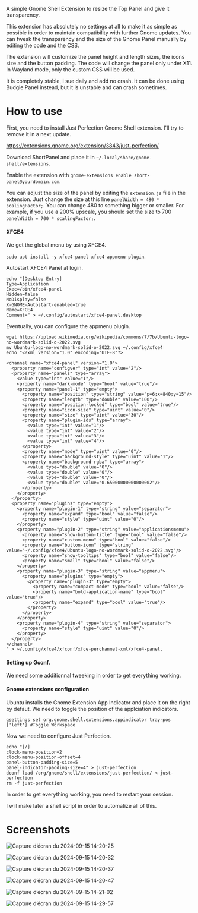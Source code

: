 A simple Gnome Shell Extension to resize the Top Panel and give it transparency.

This extension has absolutely no settings at all to make it as simple as possible in order to maintain compatibility with further Gnome updates. You can tweak the transparency and the size of the Gnome Panel manually by editing the code and the CSS.

The extension will customize the panel height and length sizes, the icons size and the button padding. The code will change the panel only under X11. In Wayland mode, only the custom CSS will be used.

It is completely stable, I sue daily and add no crash. It can be done using Budgie Panel instead, but it is unstable and can crash sometimes.

# How to use

First, you need to install Just Perfection Gnome Shell extension. I'll try to remove it in a next update.

https://extensions.gnome.org/extension/3843/just-perfection/


Download ShortPanel and place it in `~/.local/share/gnome-shell/extensions`.

Enable the extension with `gnome-extensions enable short-panel@yourdomain.com`.

You can adjust the size of the panel by editing the `extension.js` file in the extension.
Just change the size at this line `panelWidth = 480 * scalingFactor;`. You can change 480 to something bigger or smaller. For example, if you use a 200% upscale, you should set the size to 700 `panelWidth = 700 * scalingFactor;`.

#### XFCE4

We get the global menu by using XFCE4.

`sudo apt install -y xfce4-panel xfce4-appmenu-plugin`.

Autostart XFCE4 Panel at login.

```
echo "[Desktop Entry]
Type=Application
Exec=/bin/xfce4-panel
Hidden=false
NoDisplay=false
X-GNOME-Autostart-enabled=true
Name=XFCE4
Comment=" > ~/.config/autostart/xfce4-panel.desktop
```

Eventually, you can configure the appmenu plugin.

```
wget https://upload.wikimedia.org/wikipedia/commons/7/7b/Ubuntu-logo-no-wordmark-solid-o-2022.svg
mv Ubuntu-logo-no-wordmark-solid-o-2022.svg ~/.config/xfce4
echo "<?xml version="1.0" encoding="UTF-8"?>

<channel name="xfce4-panel" version="1.0">
  <property name="configver" type="int" value="2"/>
  <property name="panels" type="array">
    <value type="int" value="1"/>
    <property name="dark-mode" type="bool" value="true"/>
    <property name="panel-1" type="empty">
      <property name="position" type="string" value="p=6;x=840;y=15"/>
      <property name="length" type="double" value="100"/>
      <property name="position-locked" type="bool" value="true"/>
      <property name="icon-size" type="uint" value="0"/>
      <property name="size" type="uint" value="30"/>
      <property name="plugin-ids" type="array">
        <value type="int" value="1"/>
        <value type="int" value="2"/>
        <value type="int" value="3"/>
        <value type="int" value="4"/>
      </property>
      <property name="mode" type="uint" value="0"/>
      <property name="background-style" type="uint" value="1"/>
      <property name="background-rgba" type="array">
        <value type="double" value="0"/>
        <value type="double" value="0"/>
        <value type="double" value="0"/>
        <value type="double" value="0.65000000000000002"/>
      </property>
    </property>
  </property>
  <property name="plugins" type="empty">
    <property name="plugin-1" type="string" value="separator">
      <property name="expand" type="bool" value="false"/>
      <property name="style" type="uint" value="0"/>
    </property>
    <property name="plugin-2" type="string" value="applicationsmenu">
      <property name="show-button-title" type="bool" value="false"/>
      <property name="custom-menu" type="bool" value="false"/>
      <property name="button-icon" type="string" value="~/.config/xfce4/Ubuntu-logo-no-wordmark-solid-o-2022.svg"/>
      <property name="show-tooltips" type="bool" value="false"/>
      <property name="small" type="bool" value="false"/>
    </property>
    <property name="plugin-3" type="string" value="appmenu">
      <property name="plugins" type="empty">
        <property name="plugin-3" type="empty">
          <property name="compact-mode" type="bool" value="false"/>
          <property name="bold-application-name" type="bool" value="true"/>
          <property name="expand" type="bool" value="true"/>
        </property>
      </property>
    </property>
    <property name="plugin-4" type="string" value="separator">
      <property name="style" type="uint" value="0"/>
    </property>
  </property>
</channel>
" > ~/.config/xfce4/xfconf/xfce-perchannel-xml/xfce4-panel. 
```

#### Setting up Gconf.

We need some additionnal tweeking in order to get everything working.

#### Gnome extensions configuration

Ubuntu installs the Gnome Extension App Indicator and place it on the right by defaut. We need to toggle the position of the applciation indicators.

`gsettings set org.gnome.shell.extensions.appindicator tray-pos ['left'] #Toggle Workspace`

Now we need to configure Just Perfection.

```
echo "[/]
clock-menu-position=2
clock-menu-position-offset=4
panel-button-padding-size=5
panel-indicator-padding-size=4" > just-perfection
dconf load /org/gnome/shell/extensions/just-perfection/ < just-perfection
rm -f just-perfection
```

In order to get everything working, you need to restart your session.

I will make later a shell script in order to automatize all of this.


# Screenshots


![Capture d’écran du 2024-09-15 14-20-25](https://github.com/user-attachments/assets/c8e26820-1e28-4f6a-b345-523530e22efb)

![Capture d’écran du 2024-09-15 14-20-32](https://github.com/user-attachments/assets/2d74acbc-1731-429f-8ad9-6982f5cb706b)

![Capture d’écran du 2024-09-15 14-20-37](https://github.com/user-attachments/assets/5cd74a59-c4f0-4adf-85e0-e8c67dc867f9)

![Capture d’écran du 2024-09-15 14-20-47](https://github.com/user-attachments/assets/ed2e68b2-072a-41bb-a2ff-185cc4973b0c)

![Capture d’écran du 2024-09-15 14-21-02](https://github.com/user-attachments/assets/2b774e04-0994-4b25-b0f8-2b82dbcb36db)

![Capture d’écran du 2024-09-15 14-29-57](https://github.com/user-attachments/assets/b8e76416-9e09-4275-acb4-a85bb69af122)

